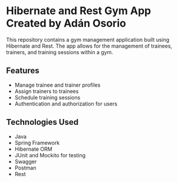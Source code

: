 # Hibernate and Rest Gym App Created by Adán Osorio

This repository  contains a gym management application built using Hibernate and Rest. The app allows for the management of trainees, trainers, and training sessions within a gym.

## Features

- Manage trainee and trainer profiles
- Assign trainers to trainees
- Schedule training sessions
- Authentication and authorization for users

## Technologies Used

- Java
- Spring Framework
- Hibernate ORM
- JUnit and Mockito for testing
- Swagger
- Postman
- Rest
